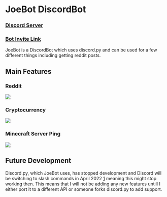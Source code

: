 # JoeBot DiscordBot

### [Discord Server](https://discord.gg/u3fPjukbq2)

### [Bot Invite Link](https://discord.com/api/oauth2/authorize?client_id=796433833296658442&permissions=117824&scope=bot)

JoeBot is a DiscordBot which uses discord.py and can be used for a few different things including getting reddit posts.

## Main Features

### Reddit

![](https://cdn.discordapp.com/attachments/796434329831604288/883343963531116555/Screenshot_2021-09-03_143323.png)

### Cryptocurrency

![](https://cdn.discordapp.com/attachments/796434329831604288/883344225050185768/Screenshot_2021-09-03_143417.png)

### Minecraft Server Ping

![](https://cdn.discordapp.com/attachments/796434329831604288/883344232994185256/Screenshot_2021-09-03_143402.png)

## Future Development

Discord.py, which JoeBot uses, has stopped development and Discord will be switching to slash commands in April 2022 [1] meaning this might stop working then. This means that I will not be adding any new features untill I either port it to a different API or someone forks discord.py to add support.

[1]: https://gist.github.com/Rapptz/4a2f62751b9600a31a0d3c78100287f1

